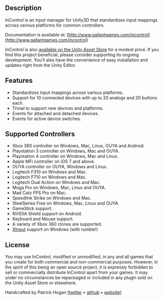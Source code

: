 ## Description

InControl is an input manager for Unity3D that standardizes input mappings across various platforms for common controllers.

Documentation is available at: [http://www.gallantgames.com/incontrol](http://www.gallantgames.com/incontrol)

InControl is also [available on the Unity Asset Store](http://u3d.as/6mr) for a modest price. If you find this project beneficial, please consider supporting its ongoing development. You'll also have the convenience of easy installation and updates right from the Unity Editor.

## Features

* Standardizes input mappings across various platforms.
* Support for 10 connected devices with up to 20 analogs and 20 buttons each.
* Trivial to support new devices and platforms.
* Events for attached and detached devices.
* Events for active device switches.

## Supported Controllers

* Xbox 360 controller on Windows, Mac, Linux, OUYA and Android.
* Playstation 3 controller on Windows, Mac and OUYA.
* Playstation 4 controller on Windows, Mac and Linux.
* Apple MFi controller on iOS 7 and above.
* OUYA controller on OUYA, Windows and Linux.
* Logitech F310 on Windows and Mac.
* Logitech F710 on Windows and Mac.
* Logitech Dual Action on Windows and Mac.
* Moga Pro on Windows, Mac, Linux and OUYA.
* Mad Catz FPS Pro on Mac.
* Speedlink Strike on Windows and Mac.
* SteelSeries Free on Windows, Mac, Linux and OUYA.
* GameStick support.
* NVIDIA Shield support on Android.
* Keyboard and Mouse support.
* A variety of Xbox 360 clones are supported.
* [XInput](#xinput) support on Windows (with rumble!)

## License

You may use InControl, modified or unmodified, in any and all games that you create for both commercial and non-commercial purposes. However, in the spirit of this being an open source project, it is expressly forbidden to sell or commercially distribute InControl apart from your games. It may under no circumstances be repackaged or included in any plugin sold on the Unity Asset Store or elsewhere.

Handcrafted by Patrick Hogan [[twitter](http://twitter.com/pbhogan) &bull; [github](http://github.com/pbhogan) &bull; [website](http://www.gallantgames.com)]

